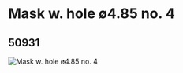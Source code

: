 # Mask w. hole ø4.85 no. 4
## 50931
![Mask w. hole ø4.85 no. 4](https://lc-www-live-s.legocdn.com/media/bricks/5/2/4242310.jpg)